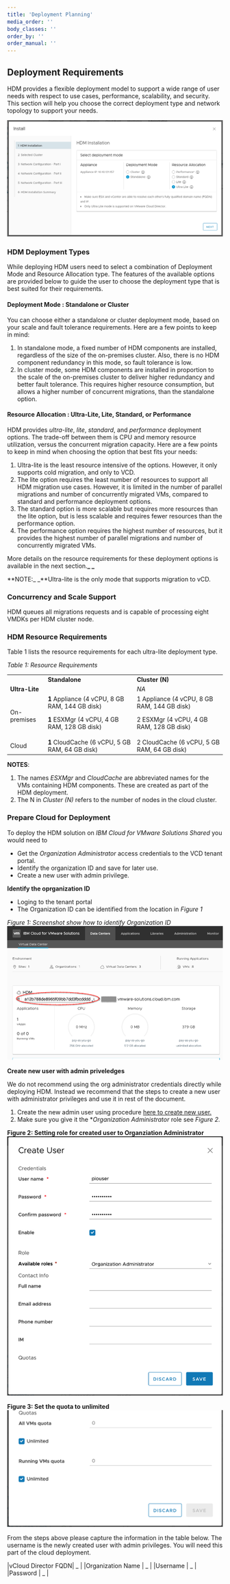 ```yaml
---
title: 'Deployment Planning'
media_order: ''
body_classes: ''
order_by: ''
order_manual: ''
---
```


## Deployment Requirements

HDM provides a flexible deployment model to support a wide range of user needs with respect to use cases, performance, scalability, and security. This section will help you choose the correct deployment type and network topology to support your needs. 


![alt_text](images/image42.png?classes=content-img "image_tooltip")


### HDM Deployment Types 
While deploying HDM users need to select a combination of Deployment Mode and Resource Allocation type. The features of the available options are provided below to guide the user to choose the deployment type that is best suited for their requirements.

#### Deployment Mode : Standalone or Cluster

You can choose either a standalone or cluster deployment mode, based on your scale and fault tolerance requirements. Here are a few points to keep in mind:


1. In standalone mode, a fixed number of HDM components are installed, regardless of the size of the on-premises cluster. Also, there is no HDM component redundancy in this mode, so fault tolerance is low.
2. In cluster mode, some HDM components are installed in proportion to the scale of the on-premises cluster to deliver higher redundancy and better fault tolerance. This requires higher resource consumption, but allows a higher number of concurrent migrations, than the standalone option.


#### Resource Allocation : Ultra-Lite, Lite, Standard, or Performance

HDM provides _ultra-lite_, _lite_, _standard_, and _performance_ deployment options. The trade-off between them is CPU and memory resource utilization, versus the concurrent migration capacity. Here are a few points to keep in mind when choosing the option that best fits your needs:



1. Ultra-lite is the least resource intensive of the options. However, it only supports cold migration, and only to VCD.
2. The lite option requires the least number of resources to support all HDM migration use cases. However, it is limited in the number of parallel migrations and number of concurrently migrated VMs, compared to standard and performance deployment options.
3. The standard option is more scalable but requires more resources than the lite option, but is less scalable and requires fewer resources than the performance option.
4. The performance option requires the highest number of resources, but it provides the highest number of parallel migrations and number of concurrently migrated VMs.

More details on the resource requirements for these deployment options is available in the next section.**_ _**

**NOTE:_ _**Ultra-lite is the only mode that supports migration to vCD.



### Concurrency and Scale Support 

HDM queues all migrations requests and is capable of processing eight VMDKs per HDM cluster node. 

	


### HDM Resource Requirements

Table 1 lists the resource requirements for each ultra-lite deployment type.

_Table 1: Resource Requirements_


<table>
  <tr>
   <td><em> </em>
   </td>
   <td><strong>Standalone</strong>
   </td>
   <td><strong>Cluster (N)</strong>
   </td>
  </tr>
  <tr>
   <td><strong>Ultra-Lite</strong>
   </td>
   <td>
   </td>
   <td><em>NA</em>
   </td>
  </tr>
  <tr>
   <td>On-premises
   </td>
   <td><strong>1</strong> Appliance (4 vCPU, 8 GB RAM, 144 GB disk)
<p>
<strong>1</strong> ESXMgr (4 vCPU, 4 GB RAM, 128 GB disk)
   </td>
   <td>1 Appliance (4 vCPU, 8 GB RAM, 144 GB disk)
<p>
2 ESXMgr (4 vCPU, 4 GB RAM, 128 GB disk)
   </td>
  </tr>
  <tr>
   <td>Cloud
   </td>
   <td><strong>1</strong> CloudCache (6 vCPU, 5 GB RAM, 64 GB disk)
   </td>
   <td>2 CloudCache (6 vCPU, 5 GB RAM, 64 GB disk)
   </td>
  </tr>
</table>


**NOTES**: 



1. The names _ESXMgr_ and _CloudCache_ are abbreviated names for the VMs containing HDM components. These are created as part of the HDM deployment.
2. The N in _Cluster (N)_ refers to the number of nodes in the cloud cluster.


### Prepare Cloud for Deployment

To deploy the HDM solution on  _IBM Cloud for VMware Solutions Shared_ you would
need to

* Get the _Organization Administrator_ access credentials to the VCD tenant portal.
* Identify the organization ID and save for later use.
* Create a new user with admin privilege.

**Identify the oprganization ID**

* Loging to the tenant portal
* The Organization ID can be identified from the location in  _Figure 1_

_Figure 1: Screenshot show how to identify Organization ID_
![Organization Id](images/Organization-id.png "Screenshot showing how to find organization id") 


**Create new user with admin priveledges**

We do not recommend using the org administrator credentials directly
while deploying HDM. Instead we recommend that the steps to create a new user with 
administrator privileges and use it in rest of the document.

1. Create the new admin user using procedure [here to create new user.](https://docs.vmware.com/en/VMware-Cloud-Director/10.1/VMware-Cloud-Director-Tenant-Portal-Guide/GUID-1CACBB2E-FE35-4662-A08D-D2BCB174A43C.html) 
1. Make sure you give it the **Organization Administrator* role see _Figure 2._


__Figure 2: Setting role for created user to **Organziation Administrator**__
![](images/organization-administrator.png)

__Figure 3: Set the quota to unlimited__
![](images/quota.png)

From the steps above please capture the information in the table below. 
The username is the newly created user with admin privileges. You will need 
this part of the cloud deployment.

|vCloud Director FQDN| _ |
|Organization Name | _ |
|Username  | _ |
|Password | _ |